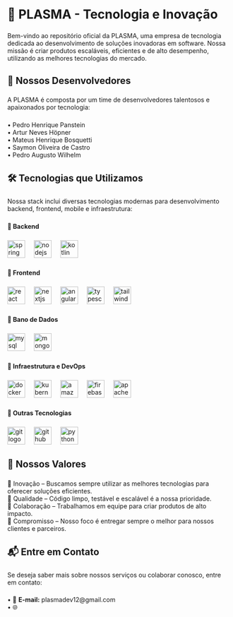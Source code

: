 <h1 align="left">🚀 PLASMA - Tecnologia e Inovação</h1>

###

<p align="left">Bem-vindo ao repositório oficial da PLASMA, uma empresa de tecnologia dedicada ao desenvolvimento de soluções inovadoras em software. Nossa missão é criar produtos escaláveis, eficientes e de alto desempenho, utilizando as melhores tecnologias do mercado.</p>

###

<h2 align="left">👥 Nossos Desenvolvedores</h2>

###

<p align="left">A PLASMA é composta por um time de desenvolvedores talentosos e apaixonados por tecnologia:</p>

###

<p align="left">• Pedro Henrique Panstein<br>• Artur Neves Höpner<br>• Mateus Henrique Bosquetti<br>• Saymon Oliveira de Castro<br>• Pedro Augusto Wilhelm</p>

###

<h2 align="left">🛠️ Tecnologias que Utilizamos</h2>

###

<p align="left">Nossa stack inclui diversas tecnologias modernas para desenvolvimento backend, frontend, mobile e infraestrutura:</p>

###

<h4 align="left">🔹 Backend</h4>

###

<div align="left">
  <img src="https://skillicons.dev/icons?i=spring" height="40" alt="spring logo"  />
  <img width="12" />
  <img src="https://skillicons.dev/icons?i=nodejs" height="40" alt="nodejs logo"  />
  <img width="12" />
  <img src="https://skillicons.dev/icons?i=kotlin" height="40" alt="kotlin logo"  />
</div>

###

<h4 align="left">🔹 Frontend</h4>

###

<div align="left">
  <img src="https://skillicons.dev/icons?i=react" height="40" alt="react logo"  />
  <img width="12" />
  <img src="https://skillicons.dev/icons?i=nextjs" height="40" alt="nextjs logo"  />
  <img width="12" />
  <img src="https://skillicons.dev/icons?i=angular" height="40" alt="angularjs logo"  />
  <img width="12" />
  <img src="https://skillicons.dev/icons?i=ts" height="40" alt="typescript logo"  />
  <img width="12" />
  <img src="https://skillicons.dev/icons?i=tailwind" height="40" alt="tailwindcss logo"  />
</div>

###

<h4 align="left">🔹 Bano de Dados</h4>

###

<div align="left">
  <img src="https://skillicons.dev/icons?i=mysql" height="40" alt="mysql logo"  />
  <img width="12" />
  <img src="https://skillicons.dev/icons?i=mongodb" height="40" alt="mongodb logo"  />
</div>

###

<h4 align="left">🔹 Infraestrutura e DevOps</h4>

###

<div align="left">
  <img src="https://skillicons.dev/icons?i=docker" height="40" alt="docker logo"  />
  <img width="12" />
  <img src="https://skillicons.dev/icons?i=kubernetes" height="40" alt="kubernetes logo"  />
  <img width="12" />
  <img src="https://skillicons.dev/icons?i=aws" height="40" alt="amazonwebservices logo"  />
  <img width="12" />
  <img src="https://skillicons.dev/icons?i=firebase" height="40" alt="firebase logo"  />
  <img width="12" />
  <img src="https://skillicons.dev/icons?i=kafka" height="40" alt="apachekafka logo"  />
</div>

###

<h4 align="left">🔹 Outras Tecnologias</h4>

###

<div align="left">
  <img src="https://skillicons.dev/icons?i=git" height="40" alt="git logo"  />
  <img width="12" />
  <img src="https://skillicons.dev/icons?i=github" height="40" alt="github logo"  />
  <img width="12" />
  <img src="https://skillicons.dev/icons?i=py" height="40" alt="python logo"  />
</div>

###

<h2 align="left">📌 Nossos Valores</h2>

###

<p align="left">🔹 </b>Inovação</b> – Buscamos sempre utilizar as melhores tecnologias para oferecer soluções eficientes.<br>🔹 </b>Qualidade</b> – Código limpo, testável e escalável é a nossa prioridade.<br>🔹 </b>Colaboração</b> – Trabalhamos em equipe para criar produtos de alto impacto.<br>🔹 </b>Compromisso</b> – Nosso foco é entregar sempre o melhor para nossos clientes e parceiros.</p>

###

<h2 align="left">📬 Entre em Contato</h2>

###

<p align="left">Se deseja saber mais sobre nossos serviços ou colaborar conosco, entre em contato:</p>

###

<p align="left">• 📧 <b>E-mail:</b> plasmadev12@gmail.com<br>• 🌐

###

